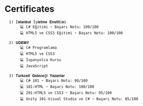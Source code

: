 # Certificates 
      1) İ𝐬𝐭𝐚𝐧𝐛𝐮𝐥 İş𝐥𝐞𝐭𝐦𝐞 𝐄𝐧𝐬𝐭𝐢𝐭ü𝐬ü
           💻 C# Eğitimi ➛ Başarı Notu: 100/100
           💻 HTML5 ve CSS3 Eğitimi ➛ Başarı Notu: 100/100
           
      2) 𝐔𝐃𝐄𝐌𝐘
           💻 C# Programlama
           💻 HTML5 ve CSS3
           💻 İspanyolca Kursu
           💻 JavaScript
           
      3) 𝐓𝐮𝐫𝐤𝐜𝐞𝐥𝐥 𝐆𝐞𝐥𝐞𝐜𝐞ğ𝐢 𝐘𝐚𝐳𝐚𝐧𝐥𝐚𝐫
           💻 C# 101 ➛ Başarı Notu: 90/100
           💻 101:HTML ➛ Başarı Notu: 100/100
           💻 201:HTML5 ve CSS3 ➛ Başarı Notu: 95/100
           💻 Unity 101-Visual Studio ve C# ➛ Başarı Notu: 85/100
